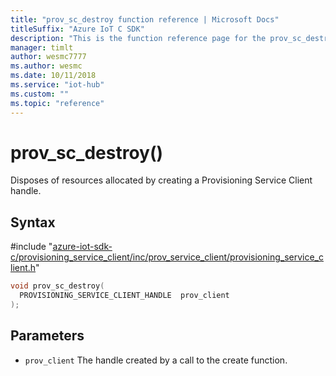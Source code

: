 ```yaml
---                             
title: "prov_sc_destroy function reference | Microsoft Docs" 
titleSuffix: "Azure IoT C SDK"            
description: "This is the function reference page for the prov_sc_destroy() function in the Azure IoT C SDK. This SDK is used with Azure IoT Hub and Azure IoT Hub Device Provisioning Service"            
manager: timlt                 
author: wesmc7777              
ms.author: wesmc               
ms.date: 10/11/2018                    
ms.service: "iot-hub"             
ms.custom: ""                
ms.topic: "reference"        
---                            
```


# prov_sc_destroy()

Disposes of resources allocated by creating a Provisioning Service Client handle.

## Syntax

\#include "[azure-iot-sdk-c/provisioning_service_client/inc/prov_service_client/provisioning_service_client.h](../provisioning-service-client-h.md)"  
```C
void prov_sc_destroy(
  PROVISIONING_SERVICE_CLIENT_HANDLE  prov_client
);
```

## Parameters
* `prov_client` The handle created by a call to the create function.

